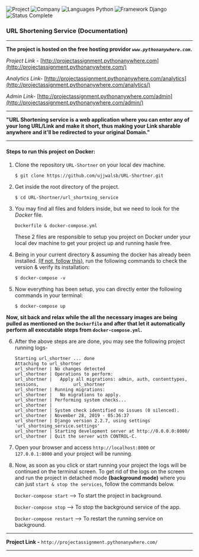 ![Project](https://img.shields.io/badge/Project-URL%20Shortening%20Services-brightgreen.svg)
![Company](https://img.shields.io/badge/Company-InstaCAR-green.svg)
![Languages Python](https://img.shields.io/badge/Languages-Python,%20JavaScript,%20HTML,%20CSS-blue.svg)
![Framework Django](https://img.shields.io/badge/Framework-Django-yellow.svg)
![Status Complete](https://img.shields.io/badge/Status-Complete-orange.svg)

### URL Shortening Service (Documentation)

----------------

**The project is hosted on the free hosting providor *`www.pythonanywhere.com`*.**

*Project Link -* [http://projectassignment.pythonanywhere.com](http://projectassignment.pythonanywhere.com/)

*Analytics Link-* [http://projectassignment.pythonanywhere.com/analytics](http://projectassignment.pythonanywhere.com/analytics/)

*Admin Link-* [http://projectassignment.pythonanywhere.com/admin](http://projectassignment.pythonanywhere.com/admin/)

----------------

**"URL Shortening service is a web application where you can enter any of your long URL/Link and make it short, thus making your Link sharable anywhere and it'll be redirected to your original Domain."**

----------------

#### Steps to run this project on Docker:


1. Clone the repository `URL-Shortner` on your local dev machine.

	```$ git clone https://github.com/ujjwalsb/URL-Shortner.git```
    
2. Get inside the root directory of the project.

	```$ cd URL-Shortner/url_shortning_service```

3.  You may find all files and folders inside, but we need to look for the *Docker* file.

	`Dockerfile & docker-compose.yml`

	These 2 files are responsible to setup you project on Docker under your local dev
    machine to get your project up and running hasle free.
    
4. Being in your current directory & assuming the docker has already been installed. [(If not, follow this)](https://docs.docker.com/v17.09/engine/installation/#time-based-release-schedule), run the following commands to check the version & verify its installation:

	```$ docker-compose -v```
    
5. Now everything has been setup, you can directly enter the following commands in your terminal:

	```$ docker-compose up```

**Now, sit back and relax while the all the necessary images are being pulled as mentioned on the `Dockerfile` and after that let it automatically perform all executable steps from `docker-compose.yml`.**

6. After the above steps are are done, you may see the following project running logs-

	```
    Starting url_shortner ... done
    Attaching to url_shortner
    url_shortner | No changes detected
	url_shortner | Operations to perform:
	url_shortner |   Apply all migrations: admin, auth, contenttypes, sessions, 			url_shortner
	url_shortner | Running migrations:
	url_shortner |   No migrations to apply.
	url_shortner | Performing system checks...
	url_shortner | 
	url_shortner | System check identified no issues (0 silenced).
	url_shortner | November 28, 2019 - 05:36:37
	url_shortner | Django version 2.2.7, using settings 'url_shortning_service.settings'
	url_shortner | Starting development server at http://0.0.0.0:8000/
	url_shortner | Quit the server with CONTROL-C. 
    ```
    
7. Open your browser and access `http://localhost:8000` or `127.0.0.1:8000` and your project will be running.

8. Now, as soon as you click or start running your project the logs will be continued on the terminal screen.
To get rid of the logs on the screen and run the project in detached mode **(background mode)** where you can just `start & stop the services`, follow the commands below.

	`Docker-compose start` --> To start the project in background.
    
    `Docker-compose stop` --> To stop the background service of the app.
    
    `Docker-compose restart` --> To restart the running service on background.
    
    
----------------

**Project Link -** ```http://projectassignment.pythonanywhere.com/```

---------------

